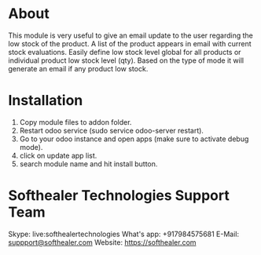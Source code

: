 About
============
This module is very useful to give an email update to the user regarding the low stock of the product. A list of the product appears in email with current stock evaluations. Easily define low stock level global for all products or individual product low stock level (qty). Based on the type of mode it will generate an email if any product low stock.


Installation
============
1) Copy module files to addon folder.
2) Restart odoo service (sudo service odoo-server restart).
3) Go to your odoo instance and open apps (make sure to activate debug mode).
4) click on update app list. 
5) search module name and hit install button.

Softhealer Technologies Support Team
=====================================
Skype: live:softhealertechnologies
What's app: +917984575681
E-Mail: suppport@softhealer.com
Website: https://softhealer.com
